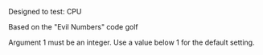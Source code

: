 Designed to test: CPU

Based on the "Evil Numbers" code golf

Argument 1 must be an integer. Use a value below 1 for the default setting.
